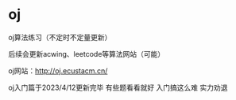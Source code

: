 # oj
oj算法练习（不定时不定量更新）

后续会更新acwing、leetcode等算法网站（可能）

oj网站：http://oj.ecustacm.cn/

oj入门篇于2023/4/12更新完毕
有些题看看就好 入门搞这么难 实力劝退
